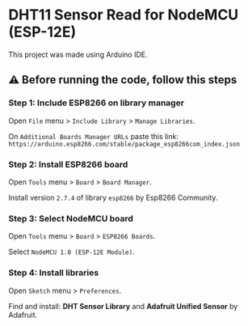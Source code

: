 # DHT11 Sensor Read for NodeMCU (ESP-12E)

This project was made using Arduino IDE.

## :warning: Before running the code, follow this steps

### Step 1: Include ESP8266 on library manager

Open `File` menu > `Include Library` > `Manage Libraries`.

On `Additional Boards Manager URLs` paste this link: 
`https://arduino.esp8266.com/stable/package_esp8266com_index.json`

### Step 2: Install ESP8266 board

Open `Tools` menu > `Board` > `Board Manager`.

Install version `2.7.4` of library `esp8266` by Esp8266 Community.

### Step 3: Select NodeMCU board

Open `Tools` menu > `Board` > `ESP8266 Boards`.

Select `NodeMCU 1.0 (ESP-12E Module)`.

### Step 4: Install libraries

Open `Sketch` menu > `Preferences`. 

Find and install:
**DHT Sensor Library** and **Adafruit Unified Sensor** by Adafruit.
